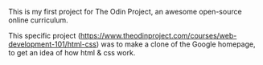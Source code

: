 This is my first project for The Odin Project, an awesome open-source online curriculum.

This specific project (https://www.theodinproject.com/courses/web-development-101/html-css) was to make a clone of the Google homepage, to get an idea of how html & css work.


